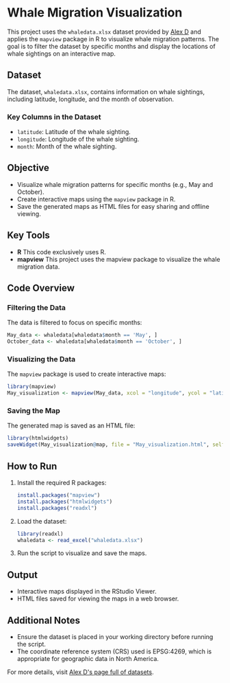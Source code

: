 # Whale Migration Visualization

This project uses the `whaledata.xlsx` dataset provided by [Alex D](https://alexd106.github.io/BI5009/data.html) and applies the `mapview` package in R to visualize whale migration patterns. The goal is to filter the dataset by specific months and display the locations of whale sightings on an interactive map.

## Dataset

The dataset, `whaledata.xlsx`, contains information on whale sightings, including latitude, longitude, and the month of observation. 

### Key Columns in the Dataset
- `latitude`: Latitude of the whale sighting.
- `longitude`: Longitude of the whale sighting.
- `month`: Month of the whale sighting.

## Objective

- Visualize whale migration patterns for specific months (e.g., May and October).
- Create interactive maps using the `mapview` package in R.
- Save the generated maps as HTML files for easy sharing and offline viewing.


## Key Tools
- **R** This code exclusively uses R.
- **mapview** This project uses the mapview package to visualize the whale migration data.  

## Code Overview

### Filtering the Data
The data is filtered to focus on specific months:
```R
May_data <- whaledata[whaledata$month == 'May', ]
October_data <- whaledata[whaledata$month == 'October', ]
```

### Visualizing the Data
The `mapview` package is used to create interactive maps:
```R
library(mapview)
May_visualization <- mapview(May_data, xcol = "longitude", ycol = "latitude", crs = 4269, grid = FALSE)
```

### Saving the Map
The generated map is saved as an HTML file:
```R
library(htmlwidgets)
saveWidget(May_visualization@map, file = "May_visualization.html", selfcontained = TRUE)
```

## How to Run
1. Install the required R packages:
   ```R
   install.packages("mapview")
   install.packages("htmlwidgets")
   install.packages("readxl")
   ```

2. Load the dataset:
   ```R
   library(readxl)
   whaledata <- read_excel("whaledata.xlsx")
   ```

3. Run the script to visualize and save the maps.

## Output
- Interactive maps displayed in the RStudio Viewer.
- HTML files saved for viewing the maps in a web browser.

## Additional Notes
- Ensure the dataset is placed in your working directory before running the script.
- The coordinate reference system (CRS) used is EPSG:4269, which is appropriate for geographic data in North America.

For more details, visit [Alex D's page full of datasets](https://alexd106.github.io/BI5009/data.html).
